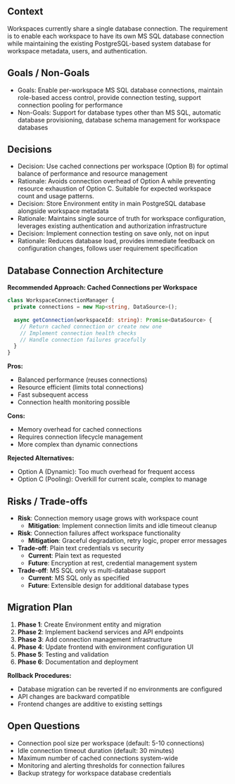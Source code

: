 ## Context

Workspaces currently share a single database connection. The requirement is to enable each workspace to have its own MS SQL database connection while maintaining the existing PostgreSQL-based system database for workspace metadata, users, and authentication.

## Goals / Non-Goals

- Goals: Enable per-workspace MS SQL database connections, maintain role-based access control, provide connection testing, support connection pooling for performance
- Non-Goals: Support for database types other than MS SQL, automatic database provisioning, database schema management for workspace databases

## Decisions

- Decision: Use cached connections per workspace (Option B) for optimal balance of performance and resource management
- Rationale: Avoids connection overhead of Option A while preventing resource exhaustion of Option C. Suitable for expected workspace count and usage patterns.
- Decision: Store Environment entity in main PostgreSQL database alongside workspace metadata
- Rationale: Maintains single source of truth for workspace configuration, leverages existing authentication and authorization infrastructure
- Decision: Implement connection testing on save only, not on input
- Rationale: Reduces database load, provides immediate feedback on configuration changes, follows user requirement specification

## Database Connection Architecture

**Recommended Approach: Cached Connections per Workspace**

```typescript
class WorkspaceConnectionManager {
  private connections = new Map<string, DataSource>();
  
  async getConnection(workspaceId: string): Promise<DataSource> {
    // Return cached connection or create new one
    // Implement connection health checks
    // Handle connection failures gracefully
  }
}
```

**Pros:**
- Balanced performance (reuses connections)
- Resource efficient (limits total connections)
- Fast subsequent access
- Connection health monitoring possible

**Cons:**
- Memory overhead for cached connections
- Requires connection lifecycle management
- More complex than dynamic connections

**Rejected Alternatives:**
- Option A (Dynamic): Too much overhead for frequent access
- Option C (Pooling): Overkill for current scale, complex to manage

## Risks / Trade-offs

- **Risk**: Connection memory usage grows with workspace count
  - **Mitigation**: Implement connection limits and idle timeout cleanup
- **Risk**: Connection failures affect workspace functionality
  - **Mitigation**: Graceful degradation, retry logic, proper error messages
- **Trade-off**: Plain text credentials vs security
  - **Current**: Plain text as requested
  - **Future**: Encryption at rest, credential management system
- **Trade-off**: MS SQL only vs multi-database support
  - **Current**: MS SQL only as specified
  - **Future**: Extensible design for additional database types

## Migration Plan

1. **Phase 1**: Create Environment entity and migration
2. **Phase 2**: Implement backend services and API endpoints
3. **Phase 3**: Add connection management infrastructure
4. **Phase 4**: Update frontend with environment configuration UI
5. **Phase 5**: Testing and validation
6. **Phase 6**: Documentation and deployment

**Rollback Procedures:**
- Database migration can be reverted if no environments are configured
- API changes are backward compatible
- Frontend changes are additive to existing settings

## Open Questions

- Connection pool size per workspace (default: 5-10 connections)
- Idle connection timeout duration (default: 30 minutes)
- Maximum number of cached connections system-wide
- Monitoring and alerting thresholds for connection failures
- Backup strategy for workspace database credentials